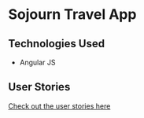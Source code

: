 # Sojourn Travel App

## Technologies Used
* Angular JS

## User Stories
[Check out the user stories here](user_stories.md)
